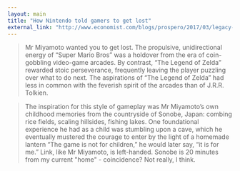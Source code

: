 ```yaml
---
layout: main
title: "How Nintendo told gamers to get lost"
external_link: "http://www.economist.com/blogs/prospero/2017/03/legacy-zelda?fsrc=scn%2Ftw%2Fte%2Fbl%2Fed%2Fthelegacyofzeldahownintendotoldgamerstogetlost&utm_campaign=Revue%20newsletter&utm_medium=Newsletter&utm_source=revue"
---
```

> Mr Miyamoto wanted you to get lost. The propulsive, unidirectional energy of “Super Mario Bros” was a holdover from the era of coin-gobbling video-game arcades. By contrast, “The Legend of Zelda” rewarded stoic perseverance, frequently leaving the player puzzling over what to do next. The aspirations of “The Legend of Zelda” had less in common with the feverish spirit of the arcades than of J.R.R. Tolkien.

> The inspiration for this style of gameplay was Mr Miyamoto’s own childhood memories from the countryside of Sonobe, Japan: combing rice fields, scaling hillsides, fishing lakes. One foundational experience he had as a child was stumbling upon a cave, which he eventually mustered the courage to enter by the light of a homemade lantern “The game is not for children,” he would later say, “it is for me.” Link, like Mr Miyamoto, is left-handed.
Sonobe is 20 minutes from my current "home" - coincidence? Not really, I think.
